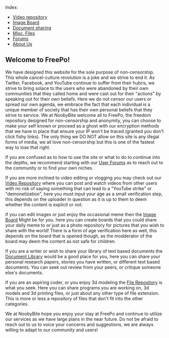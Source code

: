 Index:
 - [Video repository](/Videos.markdown)
 - [Image Board](/Pictures.markdown)
 - [Document sharing](/Documents.markdown)
 - [Misc. Files](/Files.markdown)
 - [Forums](/Forums.markdown)
 - [About Us](/Contact.markdown)

## Welcome to FreePo!
We have designed this website for the sole purpose of non-censorship. This whole cancel-culture revolution is a joke and we strive to end it. As Twitter, Facebook, and YouTube continue to suffer from their hubris, we strive to bring solace to the users who were abandoned by their own communities that they called home and were cast out for their "actions" by speaking out for their own beliefs. Here we do not censor our users or spread our own agenda, we embrace the fact that each individual is a unique member of society that has their own personal beliefs that they strive to service. We at NoobyBite welcome all to FreePo, the freedom repository designed for non-censorship and anonymity, you can choose to make your self known or proceed as a ghost with our encryption methods that we have in place that ensure your IP won't be traced (granted you don't click fishy links). The only thing we DO NOT allow on this site is any illegal forms of media, we all love non-censorship but this is one of the fastest way to lose that right.


If you are confused as to how to use the site or what to do to continue into the depths, we recommend starting with our  [User Forums](Forums.html)  as to reach out to the community or to find your own niches.


If you are more inclined to video editing or vlogging you may check out our  [Video Repository](Videos.html)  where you can post and watch videos from other users with no risk of saying something that can lead to a "YouTube strike" or "demonetization", here you must input your age as a small verification step, this depends on the uploader in question as it is up to them to deem whether the content is explicit or not.


If you can edit images or just enjoy the occasional meme then the  [Image Board](Pictures.html)  Might be for you. here you can create boards that you could share your daily meme to or just as a photo repository for pictures that you wish to share with the world! There is a form of age verification here as well, this depends on the board that is opened though, as the modderator of the board may deem the content as not safe for children.


If you are a writer or wish to share your library of text based documents the  [Document Library](Documents.html)  would be a good place for you, here you can share your personal research papers, stories you have written, or different text based documents. You can seek out review from your peers, or critique someone else's documents.


If you are an aspiring coder, or you enjoy 3d modeling the  [File Repository](Files.html)  is what you seek. Here you can share programs you are working on, 3d models and 3d printing files, or just about any other type of file extension. This is more or less a repository of files that don't fit into the other categories.


We at NoobyBite hope you enjoy your stay at FreePo and continue to utilize our services as we have large plans in the near future. Do not be afraid to reach out to us to voice your concerns and suggestions, we are always willing to adapt to our community and users!

